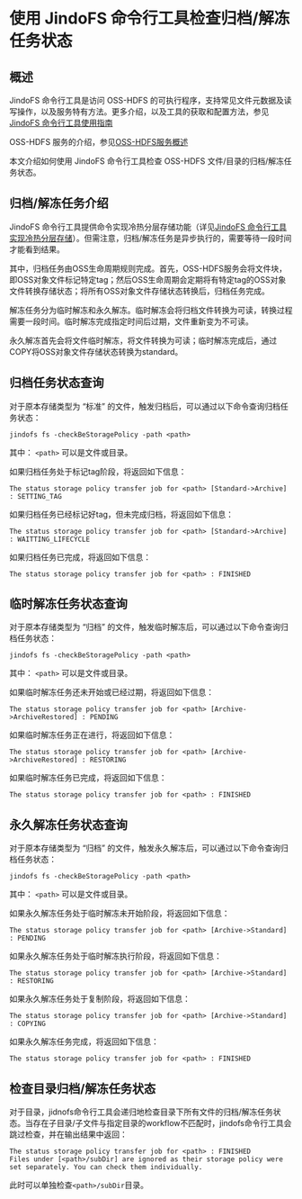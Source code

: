 # 使用 JindoFS 命令行工具检查归档/解冻任务状态

## 概述

JindoFS 命令行工具是访问 OSS-HDFS 的可执行程序，支持常见文件元数据及读写操作，以及服务特有方法。更多介绍，以及工具的获取和配置方法，参见[JindoFS 命令行工具使用指南](./jindofs_client_tools.md)

OSS-HDFS 服务的介绍，参见[OSS-HDFS服务概述](https://help.aliyun.com/document_detail/405089.htm)

本文介绍如何使用 JindoFS 命令行工具检查 OSS-HDFS 文件/目录的归档/解冻任务状态。

## 归档/解冻任务介绍

JindoFS 命令行工具提供命令实现冷热分层存储功能（详见[JindoFS 命令行工具实现冷热分层存储](./jindofs_storagepolicy_restore.md)）。但需注意，归档/解冻任务是异步执行的，需要等待一段时间才能看到结果。

其中，归档任务由OSS生命周期规则完成。首先，OSS-HDFS服务会将文件块，即OSS对象文件标记特定tag；然后OSS生命周期会定期将有特定tag的OSS对象文件转换存储状态；将所有OSS对象文件存储状态转换后，归档任务完成。

解冻任务分为临时解冻和永久解冻。临时解冻会将归档文件转换为可读，转换过程需要一段时间。临时解冻完成指定时间后过期，文件重新变为不可读。

永久解冻首先会将文件临时解冻，将文件转换为可读；临时解冻完成后，通过COPY将OSS对象文件存储状态转换为standard。

## 归档任务状态查询

对于原本存储类型为 “标准” 的文件，触发归档后，可以通过以下命令查询归档任务状态：
```text
jindofs fs -checkBeStoragePolicy -path <path>
```
其中： `<path>` 可以是文件或目录。

如果归档任务处于标记tag阶段，将返回如下信息：
```text
The status storage policy transfer job for <path> [Standard->Archive] : SETTING_TAG
```
如果归档任务已经标记好tag，但未完成归档，将返回如下信息：
```text
The status storage policy transfer job for <path> [Standard->Archive] : WAITTING_LIFECYCLE
```
如果归档任务已完成，将返回如下信息：
```text
The status storage policy transfer job for <path> : FINISHED
```

## 临时解冻任务状态查询

对于原本存储类型为 “归档” 的文件，触发临时解冻后，可以通过以下命令查询归档任务状态：
```text
jindofs fs -checkBeStoragePolicy -path <path>
```
其中： `<path>` 可以是文件或目录。

如果临时解冻任务还未开始或已经过期，将返回如下信息：
```text
The status storage policy transfer job for <path> [Archive->ArchiveRestored] : PENDING
```
如果临时解冻任务正在进行，将返回如下信息：
```text
The status storage policy transfer job for <path> [Archive->ArchiveRestored] : RESTORING
```
如果临时解冻任务已完成，将返回如下信息：
```text
The status storage policy transfer job for <path> : FINISHED
```

## 永久解冻任务状态查询

对于原本存储类型为 “归档” 的文件，触发永久解冻后，可以通过以下命令查询归档任务状态：
```text
jindofs fs -checkBeStoragePolicy -path <path>
```
其中： `<path>` 可以是文件或目录。

如果永久解冻任务处于临时解冻未开始阶段，将返回如下信息：
```text
The status storage policy transfer job for <path> [Archive->Standard] : PENDING
```
如果永久解冻任务处于临时解冻执行阶段，将返回如下信息：
```text
The status storage policy transfer job for <path> [Archive->Standard] : RESTORING
```
如果永久解冻任务处于复制阶段，将返回如下信息：
```text
The status storage policy transfer job for <path> [Archive->Standard] : COPYING
```
如果永久解冻任务完成，将返回如下信息：
```text
The status storage policy transfer job for <path> : FINISHED
```

## 检查目录归档/解冻任务状态

对于目录，jidnofs命令行工具会递归地检查目录下所有文件的归档/解冻任务状态。当存在子目录/子文件与指定目录的workflow不匹配时，jindofs命令行工具会跳过检查，并在输出结果中返回：
```text
The status storage policy transfer job for <path> : FINISHED
Files under [<path>/subDir] are ignored as their storage policy were set separately. You can check them individually.
```
此时可以单独检查`<path>/subDir`目录。